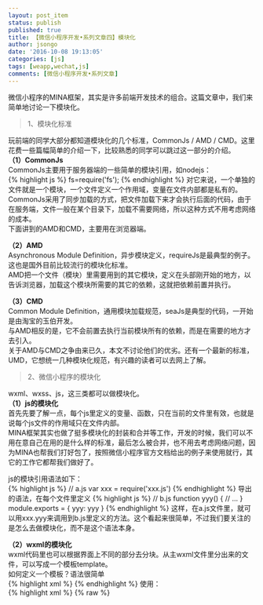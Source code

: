 ```yaml
---
layout: post_item
status: publish
published: true
title: 【微信小程序开发•系列文章四】模块化
author: jsongo
date: '2016-10-08 19:13:05'
categories: [js]
tags: [weapp,wechat,js]
comments: [微信小程序开发•系列文章]
---
```


微信小程序的MINA框架，其实是许多前端开发技术的组合。这篇文章中，我们来简单地讨论一下模块化。  


> 1、模块化标准  

玩前端的同学大部分都知道模块化的几个标准，CommonJs / AMD / CMD。这里花费一些篇幅简单的介绍一下，比较熟悉的同学可以跳过这一部分的介绍。  
**（1）CommonJs**    
CommonJs主要用于服务器端的一些简单的模块引用，如nodejs：  
{% highlight js %}
fs=require('fs');
{% endhighlight %}
对它来说，一个单独的文件就是一个模块，一个文件定义一个作用域，变量在文件内部都是私有的。  
CommonJs采用了同步加载的方式，把文件加载下来才会执行后面的代码，由于在服务端，文件一般在某个目录下，加载不需要网络，所以这种方式不用考虑网络的成本。  
下面讲到的AMD和CMD，主要用在浏览器端。  

**（2）AMD**  
Asynchronous Module Definition，异步模块定义，requireJs是最典型的例子。这也是国外目前比较流行的模块化标准。  
AMD把一个文件（模块）里需要用到的其它模块，定义在头部刚开始的地方，以告诉浏览器，加载这个模块所需要的其它的依赖，这就把依赖前置并执行。  

**（3）CMD**  
Common Module Definition，通用模块加载规范，seaJs是典型的代码，一开始是由淘宝的玉伯开发。  
与AMD相反的是，它不会前置去执行当前模块所有的依赖，而是在需要的地方才去引入。  
关于AMD与CMD之争由来已久，本文不讨论他们的优劣。还有一个最新的标准，UMD，它想统一几种模块化规范，有兴趣的读者可以去网上了解。  

> 2、微信小程序的模块化  

wxml、wxss、js，这三类都可以做模块化。  
**（1）js的模块化**  
首先先要了解一点，每个js里定义的变量、函数，只在当前的文件里有效，也就是说每个js文件的作用域只在文件内部。  
MINA框架其实也做了挺多模块化的封装和合并等工作，开发的时候，我们可以不用在意自己在用的是什么样的标准，最后怎么被合并，也不用去考虑网络问题，因为MINA也帮我们打好包了，按照微信小程序官方文档给出的例子来使用就行，其它的工作它都帮我们做好了。  

js的模块引用语法如下：  
{% highlight js %}
//  a.js
var xxx = require('xxx.js')
{% endhighlight %}
导出的语法，在每个文件里定义
{% highlight js %}
// b.js
function yyy() {
    // ...
}
module.exports = {
  yyy: yyy
}
{% endhighlight %}
这样，在a.js文件里，就可以用xxx.yyy来调用到b.js里定义的方法。这个看起来很简单，不过我们要关注的是怎么去做模块化，而不是这个语法本身。  

**（2）wxml的模块化**  
wxml代码里也可以根据界面上不同的部分去分块。从主wxml文件里分出来的文件，可以写成一个模板template。  
如何定义一个模板？语法很简单  
{% highlight xml %}
<template name="myTpl">
...
</template>
{% endhighlight %}
使用：  
{% highlight xml %}
{% raw %}
<template is="myTpl" data="{{…data}}"/>
{% endraw %}
{% endhighlight %}

讲到模块化，这里我们就需要把template的定义分开，放到另外的wxml文件里，作为另一个wxml文件。在使用的时候，用import来引入。  
假设我们的模板写在一个单独的文件item.wxml里，要在主页面中引入：  
{% highlight xml %}
{% raw %}
<import src="item.wxml"/>
<template is="myTpl" data="{{...data}}"/>
{% endraw %}
{% endhighlight %}
这样就可以把独立的UI模块给拆分出来。上面传入data的时候，注意要用…三个点把data这个object平铺开，官方文档时规定这里传入的数据必须是
{% highlight js %}
{% raw %}{{a: xxx, b: xxx}}{% endraw %}
{% endhighlight %}
这样的格式，跟wx:for还是有差别的，读者可以测试下，后面在使用的时候多注意。  

另外，微信还提供了一个include操作。跟import的区别是，import是把相应的一个文件里定义的模板引入进来，让主wxml文件可以用这个模板。而include是直接把相关文件的源码、内容，原封不动的导入进来。  
微信的官方说明在[这里](http://wxopen.notedown.cn/framework/view/wxml/import.html)。  
使用上，读者可以这样简单地来区分：  
用模板时，用import引入模板的定义；  
不用模板时，用include直接把文件内容导入进来。  
前者(import)可以理解为c语法里的引入头文件；后者可以理解为nginx里的ssi，帮你把一个大文件切分成多个内容块，放到几个小文件里。  
给了一个非常简单的import和include的[演示代码在这里](https://github.com/jsongo/weapp-module)。  

**（3）wxss的模块化**  
wxss也支持模块化，用@import来导入其它wxss文件到主wxss文件中。这个用法跟sass或less一样，后面记得加分号：  
{% highlight css %}
@import base.wxss;
{% endhighlight %}
另外，这个@import语句要放在wxss文件的最上面，放中间和底部都没用，作者试过。官方文档中没有说明，不知道是工具的bug还是框架本身是这么设计的，总之开发者在使用的时候，注意下。  

> 3、模块化的几个小建议  

对于微信小程序的开发，如果项目大了，代码自然就多，分的文件可能也会比较多，这里提几点建议。  
[1]. js共用的模块抽出来，放到一个文件夹里，取名如common，里面可以再按功能去分更细的模块，如网络请求模块common/net.js，工具方法集common/util.js，websocket相关模块，等等。  
[2]. 把共用的页面头部、底部，放到page/common/ 里面，记得把js和wxml也放在一起。  
[3]. 引用外部的库的话，把它们的文件统一放到 lib/ 目录里。  
[4]. 之前文章提到的页面和文件的目录划分，也不用去改。如page/ 目录专门存放页面，一对名字（xxx.wxml和xxx.js）就对应一个页面，如果只是页面的一部分，可以放到page/[page_name]/ 目录里，表示这个页面专门用的模块，但如果是几个页面共享的，可以放在上面第2点提到的page/common/ 里  
[5]. 模板放tpl/ 目录里，并按页面来分文件夹放。  
[6]. 相关的event handler如果逻辑比较多，可以单独抽出来放到一个文件里。  

> 4、组件  

MINA框架给我们提供了很多小组件，它们是视图层的基本组成单元，功能相对比较独立，而且组件风格跟微信保持得比较一致，各自有各自的特有的属性，当然也可以自定义属性（如data-xxx）。[这里](http://wxopen.notedown.cn/component/)有所有组件的介绍。  
